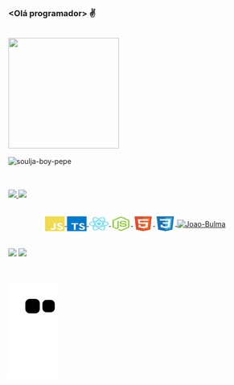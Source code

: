 ### <Olá programador> ✌

<br>
<img src="https://user-images.githubusercontent.com/88870257/195658830-c1171611-d965-4d76-a6a3-9d72183448cc.gif" width="220" height="220"/>
<br>

![soulja-boy-pepe](https://user-images.githubusercontent.com/88870257/195650542-ba12f4a0-06eb-4cb3-9c9d-258ab1ae8200.gif)


<div align = "centro">
  <a  href = "https://github.com/JoaoGabriellBR"> <br> <br>
  <img height = "180em"  src= "https://github-readme-stats.vercel.app/api?username=JoaoGabriellBR&show_icons=true&theme=dark&include_all_commits=true&count_private=true"/>
  <img height = "180em"  src= "https://github-readme-stats.vercel.app/api/top-langs/?username=JoaoGabriellBR&layout=compact&langs_count=7&theme=dark"/>
</div> <br>
  
  <div style="display: inline_block" align='center'><br>
    <img align="center" alt="Joao-Js" height="30" width="40" src="https://raw.githubusercontent.com/devicons/devicon/master/icons/javascript/javascript-plain.svg">
     <img align="center" alt="Joao-Js" height="30" width="40" src="https://raw.githubusercontent.com/devicons/devicon/master/icons/typescript/typescript-original.svg">
    <img align="center" alt="Joao-React" height="30" width="40" src="https://raw.githubusercontent.com/devicons/devicon/master/icons/react/react-original.svg">
     <img align="center" alt="Joao-Njs" height="30" width="40" src="https://raw.githubusercontent.com/devicons/devicon/master/icons/nodejs/nodejs-plain.svg"/>
    <img align="center" alt="Joao-HTML" height="30" width="40" src="https://raw.githubusercontent.com/devicons/devicon/master/icons/html5/html5-original.svg">
    <img align="center" alt="Joao-CSS" height="30" width="40" src="https://raw.githubusercontent.com/devicons/devicon/master/icons/css3/css3-original.svg">
    <img align="center" alt="Joao-Bulma" height="30" width="40" src="https://iconape.com/wp-content/files/aj/349519/svg/bulma-seeklogo.com.svg">
  </div> <br> <br>
  
<div> 
  <a href = "mailto:joaoname9@gmail.com"><img src="https://img.shields.io/badge/-Gmail-%23333?style=for-the-badge&logo=gmail&logoColor=white" target="_blank"></a>
  <a href="https://www.linkedin.com/in/jo%C3%A3o-gabriel-silva-78b032186/" target="_blank"><img src="https://img.shields.io/badge/-LinkedIn-%230077B5?style=for-the-badge&logo=linkedin&logoColor=white" target="_blank"></a> 
</div> <br> <br>

![Snake animation](https://github.com/JoaoGabriellBR/JoaoGabriellBR/blob/output/github-contribution-grid-snake.svg)
